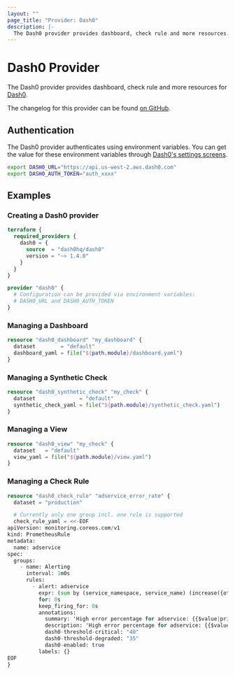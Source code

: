 ```yaml
---
layout: ""
page_title: "Provider: Dash0"
description: |-
  The Dash0 provider provides dashboard, check rule and more resources for Dash0.
---
```


# Dash0 Provider

The Dash0 provider provides dashboard, check rule and more resources for [Dash0](https://dash0.com/).

The changelog for this provider can be found [on GitHub](https://github.com/dash0hq/terraform-provider-dash0/releases).

## Authentication
The Dash0 provider authenticates using environment variables. You can get the value for these environment variables
through [Dash0's settings screens](https://app.dash0.com/settings/auth-tokens).

```sh
export DASH0_URL="https://api.us-west-2.aws.dash0.com"
export DASH0_AUTH_TOKEN="auth_xxxx"
```

## Examples

### Creating a Dash0 provider

```terraform
terraform {
  required_providers {
    dash0 = {
      source  = "dash0hq/dash0"
      version = "~> 1.4.0"
    }
  }
}

provider "dash0" {
  # Configuration can be provided via environment variables:
  # DASH0_URL and DASH0_AUTH_TOKEN
}
```

### Managing a Dashboard

```terraform
resource "dash0_dashboard" "my_dashboard" {
  dataset        = "default"
  dashboard_yaml = file("${path.module}/dashboard.yaml")
}
```

### Managing a Synthetic Check

```terraform
resource "dash0_synthetic_check" "my_check" {
  dataset              = "default"
  synthetic_check_yaml = file("${path.module}/synthetic_check.yaml")
}
```

### Managing a View

```terraform
resource "dash0_view" "my_check" {
  dataset   = "default"
  view_yaml = file("${path.module}/view.yaml")
}
```

### Managing a Check Rule

```terraform
resource "dash0_check_rule" "adservice_error_rate" {
  dataset = "production"

  # Currently only one group incl. one rule is supported
  check_rule_yaml = <<-EOF
apiVersion: monitoring.coreos.com/v1
kind: PrometheusRule
metadata:
  name: adservice
spec:
  groups:
    - name: Alerting
      interval: 1m0s
      rules:
        - alert: adservice
          expr: (sum by (service_namespace, service_name) (increase({otel_metric_name = "dash0.spans", service_name = "adservice", service_namespace = "opentelemetry-demo", dash0_operation_name != "", otel_span_status_code = "ERROR"}[5m]))) / (sum by (service_namespace, service_name) (increase({otel_metric_name = "dash0.spans", service_name = "adservice", service_namespace = "opentelemetry-demo", dash0_operation_name != ""}[5m])) > 0)*100 > $__threshold
          for: 0s
          keep_firing_for: 0s
          annotations:
            summary: 'High error percentage for adservice: {{$value|printf "%.2f"}}%'
            description: 'High error percentage for adservice: {{$value|printf "%.2f"}}%'
            dash0-threshold-critical: "40"
            dash0-threshold-degraded: "35"
            dash0-enabled: true
          labels: {}
EOF
}
```